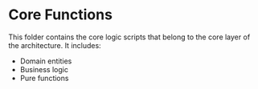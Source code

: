 # Core Functions

This folder contains the core logic scripts that belong to the core layer of the architecture. It includes:
- Domain entities
- Business logic
- Pure functions
